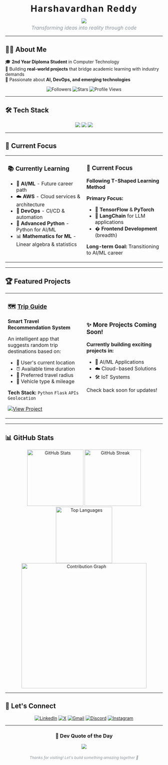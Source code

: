 <div align="center">

<!-- Name with elegant typography -->
<h1 style="letter-spacing: 2px; margin-bottom: 5px;">
  <b>Harshavardhan Reddy</b>
</h1>

<!-- Animated Typing Effect -->
<p>
  <img src="https://readme-typing-svg.demolab.com/?font=Fira+Code&weight=500&size=18&duration=3000&pause=1000&color=8B949E&background=0D111700&center=true&vCenter=true&multiline=false&width=435&height=50&lines=AI+Enthusiast+%7C+Python+Developer;DevOps+Engineer+%7C+IoT+Explorer;Building+Tomorrow's+Solutions"/>
</p>

<!-- Tagline -->
<p style="color: #8B949E; font-size: 16px; margin-top: -10px;">
  <i>Transforming ideas into reality through code</i>
</p>

</div>

---

## 👨‍💻 About Me

🎓 **2nd Year Diploma Student** in Computer Technology  
🚀 Building **real-world projects** that bridge academic learning with industry demands  
🧠 Passionate about **AI, DevOps, and emerging technologies**

<div align="center">
  
![Followers](https://img.shields.io/github/followers/harshareddy-bathala?style=social)
![Stars](https://img.shields.io/github/stars/harshareddy-bathala?style=social)
![Profile Views](https://komarev.com/ghpvc/?username=harshareddy-bathala&style=flat-square&color=8B949E)

</div>

---

## 🛠️ Tech Stack

<div align="center">

<img src="https://skillicons.dev/icons?i=python,c,js,html,css,arduino&theme=dark" />

<img src="https://skillicons.dev/icons?i=react,nodejs,flask,docker,kubernetes,bash,aws&theme=dark" />

<img src="https://skillicons.dev/icons?i=git,github,linux,mysql,mongodb,vscode&theme=dark" />

</div>

---

## 🎯 Current Focus

<table>
<tr>
<td width="50%" valign="top">

### 📚 Currently Learning
- 🤖 **AI/ML** - Future career path
- ☁️ **AWS** - Cloud services & architecture
- 🔧 **DevOps** - CI/CD & automation
- 🐍 **Advanced Python** - Python for AI/ML
- 📊 **Mathematics for ML** - Linear algebra & statistics

</td>
<td width="50%" valign="top">

### 🎯 Current Focus
**Following T-Shaped Learning Method**

**Primary Focus:**
- 🧠 **TensorFlow** & **PyTorch**
- 🔗 **LangChain** for LLM applications
- � **Frontend Development** (breadth)

**Long-term Goal:** Transitioning to AI/ML career

</td>
</tr>
</table>

---

## 🏆 Featured Projects

<table>
<tr>
<td width="50%">

### 🗺️ [Trip Guide](https://github.com/harshareddy-bathala/trip-guide)
**Smart Travel Recommendation System**

An intelligent app that suggests random trip destinations based on:
- 📍 User's current location
- ⏰ Available time duration
- 🎯 Preferred travel radius
- 🚗 Vehicle type & mileage

**Tech Stack:** `Python` `Flask` `APIs` `Geolocation`

[![View Project](https://img.shields.io/badge/View_Project-blue?style=for-the-badge&logo=github)](https://github.com/harshareddy-bathala/trip-guide)

</td>
<td width="50%">

<!-- TEMPLATE FOR NEW PROJECTS - COPY THIS STRUCTURE
### 🎯 [Project Name](https://github.com/harshareddy-bathala/repo-name)
**Short Project Description**

Brief description of what the project does and its key features:
- 🔹 Feature 1
- 🔹 Feature 2
- 🔹 Feature 3
- 🔹 Feature 4

**Tech Stack:** `Technology1` `Technology2` `Technology3`

[![View Project](https://img.shields.io/badge/View_Project-blue?style=for-the-badge&logo=github)](https://github.com/harshareddy-bathala/repo-name)
-->

### ✨ More Projects Coming Soon!
**Currently building exciting projects in:**
- 🤖 AI/ML Applications
- ☁️ Cloud-based Solutions
- 🛠️ IoT Systems

Check back soon for updates!

</td>
</tr>
</table>

---

## 📊 GitHub Stats

<div align="center">
  <img src="https://github-readme-stats.vercel.app/api?username=harshareddy-bathala&show_icons=true&theme=transparent&hide_border=true&title_color=C9D1D9&icon_color=8B949E&text_color=8B949E&bg_color=0D1117" alt="GitHub Stats" height="180">
  <img src="https://github-readme-streak-stats.herokuapp.com/?user=harshareddy-bathala&theme=transparent&hide_border=true&stroke=30363D&ring=8B949E&fire=C9D1D9&currStreakLabel=C9D1D9&sideLabels=8B949E&sideNums=C9D1D9&dates=8B949E&background=0D1117" alt="GitHub Streak" height="180">
</div>

<div align="center">
  <img src="https://github-readme-stats.vercel.app/api/top-langs/?username=harshareddy-bathala&layout=compact&theme=transparent&hide_border=true&title_color=C9D1D9&text_color=8B949E&bg_color=0D1117&langs_count=8" alt="Top Languages" height="180">
  <img src="https://github-readme-activity-graph.vercel.app/graph?username=harshareddy-bathala&custom_title=Contribution%20Activity&bg_color=0D1117&color=8B949E&line=30363D&point=C9D1D9&area=true&hide_border=true&height=180" alt="Contribution Graph" width="400"/>
</div>

---

## 🤝 Let's Connect

<div align="center">
  
[![LinkedIn](https://img.shields.io/badge/LinkedIn-0A66C2?style=for-the-badge&logo=linkedin&logoColor=white)](https://linkedin.com/in/harshareddy)
[![X](https://img.shields.io/badge/X-000000?style=for-the-badge&logo=x&logoColor=white)](https://twitter.com/__harshareddy)
[![Gmail](https://img.shields.io/badge/Gmail-EA4335?style=for-the-badge&logo=gmail&logoColor=white)](mailto:harshareddy.bathala@gmail.com)
[![Discord](https://img.shields.io/badge/Discord-5865F2?style=for-the-badge&logo=discord&logoColor=white)](https://discord.com/users/harshareddy.bathala)
[![Instagram](https://img.shields.io/badge/Instagram-E4405F?style=for-the-badge&logo=instagram&logoColor=white)](https://instagram.com/soltrlx)

</div>

---

<div align="center">

### 💭 Dev Quote of the Day
<img src="https://quotes-github-readme.vercel.app/api?type=horizontal&theme=dark" />

<p style="color: #8B949E; font-size: 12px; margin-top: 20px;">
  <i>Thanks for visiting! Let's build something amazing together 🚀</i>
</p>

</div>

